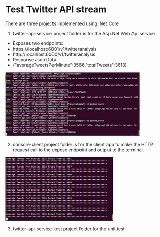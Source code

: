 # Test Twitter API stream

There are three projects implemented using .Net Core

1. twitter-api-service project folder is for the Asp.Net Web Api service
* Exposes two endpoints: 
* https://localhost:6001/v1/twitteranalysis
* http://localhost:6000/v1/twitteranalysis
* Response Json Data:
* {"averageTweetsPerMinute":3566,"totalTweets":3613}

<img src="webapi-terminal-output.jpeg" height="200em" />

2. console-client project folder is for the client app to make the HTTP request call to the expose endpoint and output to the terminal.

<img src="console-client.jpeg" height="200em" />

3. twitter-api-service-test project folder for the unit test

